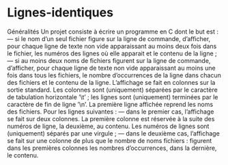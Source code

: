 # Lignes-identiques
Généralités
Un projet consiste à écrire un programme en C dont le but est :
  — si le nom d’un seul fichier figure sur la ligne de commande, d’afficher, pour chaque ligne
de texte non vide apparaissant au moins deux fois dans le fichier, les numéros des lignes où elle
apparait et le contenu de la ligne ;
  — si au moins deux noms de fichiers figurent sur la ligne de commande, d’afficher, pour chaque
ligne de texte non vide apparaissant au moins une fois dans tous les fichiers, le nombre d’occurrences
de la ligne dans chacun des fichiers et le contenu de la ligne.
L’affichage se fait en colonnes sur la sortie standard. Les colonnes sont (uniquement) séparées
par le caractère de tabulation horizontale ’\t’ ; les lignes sont (uniquement) terminées par le
caractère de fin de ligne ’\n’. La première ligne affichée reprend les noms des fichiers. Pour les
lignes suivantes :
  — dans le premier cas, l’affichage se fait sur deux colonnes. La première colonne est réservée
à la suite des numéros de ligne, la deuxième, au contenu. Les numéros de lignes sont (uniquement)
séparés par une virgule ;
  — dans le deuxième cas, l’affichage se fait sur une colonne de plus que le nombre de noms
fichiers : figurent dans les premières colonnes les nombres d’occurrences, dans la dernière, le contenu.
